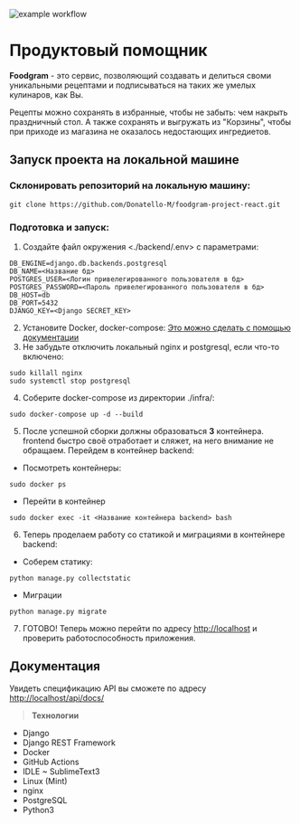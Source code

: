 ![example workflow](https://github.com/Donatello-M/foodgram-project-react/actions/workflows/yamdb_workflow.yml/badge.svg)
# Продуктовый помощник

**Foodgram** - это сервис, позволяющий создавать и делиться своми уникальными рецептами и подписываться на таких же умелых кулинаров, как Вы. 

Рецепты можно сохранять в избранные, чтобы не забыть: чем накрыть праздничный стол. А также сохранять и выгружать из "Корзины", чтобы при приходе из магазина не оказалось недостающих ингредиетов.

## Запуск проекта на локальной машине
### Склонировать репозиторий на локальную машину:
```
git clone https://github.com/Donatello-M/foodgram-project-react.git
```
### Подготовка и запуск:
1) Создайте файл окружения <./backend/.env> с параметрами:
```
DB_ENGINE=django.db.backends.postgresql
DB_NAME=<Название бд>
POSTGRES_USER=<Логин привелегированного пользователя в бд>
POSTGRES_PASSWORD=<Пароль привелегированного пользователя в бд>
DB_HOST=db
DB_PORT=5432
DJANGO_KEY=<Django SECRET_KEY>
```  
2) Установите Docker, docker-compose:
[Это можно сделать с помощью документации](https://docs.docker.com/engine/install/)
3) Не забудьте отключить локальный nginx и postgresql, если что-то включено:
```
sudo killall nginx
sudo systemctl stop postgresql
```
4) Соберите docker-compose из директории ./infra/:
```
sudo docker-compose up -d --build
```
5) После успешной сборки должны образоваться **3** контейнера. frontend быстро своё отработает и сляжет, на него внимание не обращаем. Перейдем в контейнер backend:
- Посмотреть контейнеры:
```
sudo docker ps
```
- Перейти в контейнер
```
sudo docker exec -it <Название контейнера backend> bash
```
6) Теперь проделаем работу со статикой и миграциями в контейнере backend:
- Соберем статику:
```
python manage.py collectstatic
```
- Миграции
```
python manage.py migrate
```
7) ГОТОВО! Теперь можно перейти по адресу <http://localhost> и проверить работоспособность приложения.
## Документация 
Увидеть спецификацию API вы сможете по адресу <http://localhost/api/docs/>

> **Технологии**
- Django
- Django REST Framework
- Docker
- GitHub Actions
- IDLE ~ SublimeText3
- Linux (Mint)
- nginx
- PostgreSQL
- Python3
